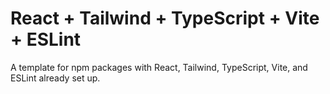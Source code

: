 # React + Tailwind + TypeScript + Vite + ESLint

A template for npm packages with React, Tailwind, TypeScript, Vite, and ESLint already set up.

